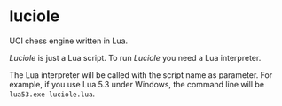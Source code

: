 # luciole
UCI chess engine written in Lua.

*Luciole* is just a Lua script. To run *Luciole* you need a Lua interpreter.

The Lua interpreter will be called with the script name as parameter. For example, if you use Lua 5.3 under Windows, the command line will be `lua53.exe luciole.lua`.
